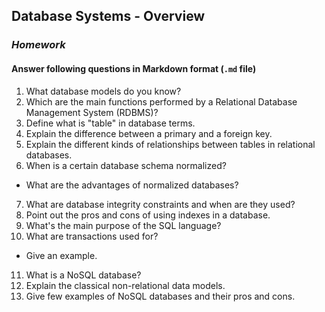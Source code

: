 ## Database Systems - Overview
### _Homework_

#### Answer following questions in Markdown format (`.md` file)

 1.  What database models do you know?
 2.  Which are the main functions performed by a Relational Database Management System (RDBMS)?
 3.  Define what is "table" in database terms.
 4.  Explain the difference between a primary and a foreign key.
 5.  Explain the different kinds of relationships between tables in relational databases.
 6.  When is a certain database schema normalized?
   * What are the advantages of normalized databases?
 7.  What are database integrity constraints and when are they used?
 8.  Point out the pros and cons of using indexes in a database.
 9.  What's the main purpose of the SQL language?
10.  What are transactions used for?
  * Give an example.
11.  What is a NoSQL database?
12.  Explain the classical non-relational data models.
13.  Give few examples of NoSQL databases and their pros and cons.
